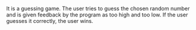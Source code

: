 It is a guessing game. The user tries to guess the chosen random number and is given feedback by the program as too high and too low. If the user guesses it correctly, the user wins.

